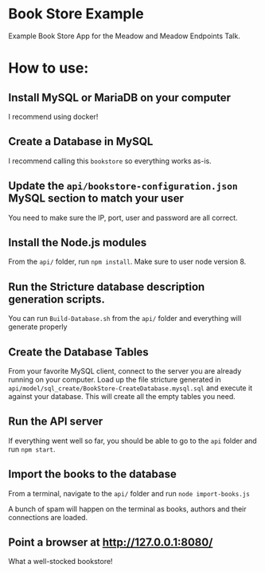 # Book Store Example

Example Book Store App for the Meadow and Meadow Endpoints Talk.

# How to use:

## Install MySQL or MariaDB on your computer

I recommend using docker!

## Create a Database in MySQL

I recommend calling this `bookstore` so everything works as-is.

## Update the `api/bookstore-configuration.json` MySQL section to match your user

You need to make sure the IP, port, user and password are all correct.

## Install the Node.js modules

From the `api/` folder, run `npm install`.  Make sure to user node version 8.

## Run the Stricture database description generation scripts.

You can run `Build-Database.sh` from the `api/` folder and everything will generate properly

## Create the Database Tables

From your favorite MySQL client, connect to the server you are already running on your computer.  Load up the file stricture generated in `api/model/sql_create/BookStore-CreateDatabase.mysql.sql` and execute it against your database.  This will create all the empty tables you need.

## Run the API server

If everything went well so far, you should be able to go to the `api` folder and run `npm start`.

## Import the books to the database

From a terminal, navigate to the `api/` folder and run `node import-books.js`

A bunch of spam will happen on the terminal as books, authors and their connections are loaded.

## Point a browser at http://127.0.0.1:8080/

What a well-stocked bookstore!
